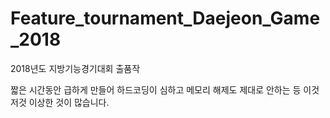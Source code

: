 # Feature_tournament_Daejeon_Game_2018

2018년도 지방기능경기대회 출품작

짧은 시간동안 급하게 만들어 하드코딩이 심하고 메모리 해제도 제대로 안하는 등 이것저것 이상한 것이 많습니다.
